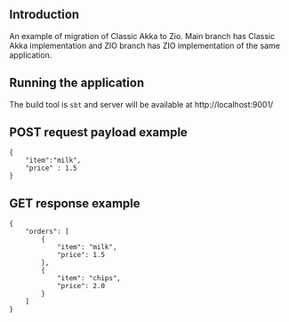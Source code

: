 ## Introduction
An example of migration of Classic Akka to Zio. Main branch has Classic Akka implementation and ZIO branch has ZIO implementation of the same application.


## Running the application
The build tool is ```sbt``` and server will be available at http://localhost:9001/

## POST request payload example
```
{
    "item":"milk",
    "price" : 1.5
}
```

## GET response example
````
{
    "orders": [
        {
            "item": "milk",
            "price": 1.5
        },
        {
            "item": "chips",
            "price": 2.0
        }
    ]
}
````
